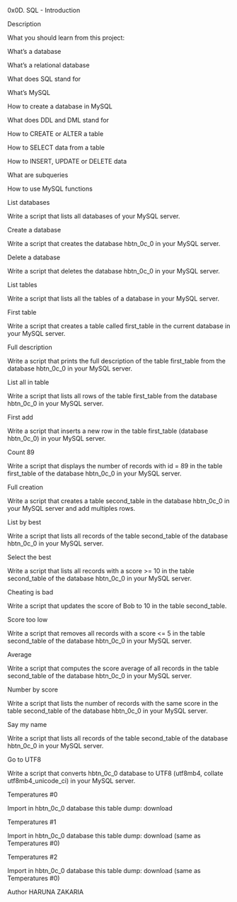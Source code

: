 0x0D. SQL - Introduction



Description



What you should learn from this project:



What’s a database



What’s a relational database



What does SQL stand for



What’s MySQL



How to create a database in MySQL



What does DDL and DML stand for



How to CREATE or ALTER a table



How to SELECT data from a table



How to INSERT, UPDATE or DELETE data



What are subqueries



How to use MySQL functions



List databases

Write a script that lists all databases of your MySQL server.



Create a database

Write a script that creates the database hbtn_0c_0 in your MySQL server.



Delete a database

Write a script that deletes the database hbtn_0c_0 in your MySQL server.



List tables

Write a script that lists all the tables of a database in your MySQL server.



First table

Write a script that creates a table called first_table in the current database in your MySQL server.



Full description

Write a script that prints the full description of the table first_table from the database hbtn_0c_0 in your MySQL server.



List all in table

Write a script that lists all rows of the table first_table from the database hbtn_0c_0 in your MySQL server.



First add

Write a script that inserts a new row in the table first_table (database hbtn_0c_0) in your MySQL server.



Count 89

Write a script that displays the number of records with id = 89 in the table first_table of the database hbtn_0c_0 in your MySQL server.



Full creation

Write a script that creates a table second_table in the database hbtn_0c_0 in your MySQL server and add multiples rows.



List by best

Write a script that lists all records of the table second_table of the database hbtn_0c_0 in your MySQL server.



Select the best

Write a script that lists all records with a score >= 10 in the table second_table of the database hbtn_0c_0 in your MySQL server.



Cheating is bad

Write a script that updates the score of Bob to 10 in the table second_table.



Score too low

Write a script that removes all records with a score <= 5 in the table second_table of the database hbtn_0c_0 in your MySQL server.



Average

Write a script that computes the score average of all records in the table second_table of the database hbtn_0c_0 in your MySQL server.



Number by score

Write a script that lists the number of records with the same score in the table second_table of the database hbtn_0c_0 in your MySQL server.



Say my name

Write a script that lists all records of the table second_table of the database hbtn_0c_0 in your MySQL server.



Go to UTF8

Write a script that converts hbtn_0c_0 database to UTF8 (utf8mb4, collate utf8mb4_unicode_ci) in your MySQL server.



Temperatures #0

Import in hbtn_0c_0 database this table dump: download



Temperatures #1

Import in hbtn_0c_0 database this table dump: download (same as Temperatures #0)



Temperatures #2

Import in hbtn_0c_0 database this table dump: download (same as Temperatures #0)



Author HARUNA ZAKARIA

